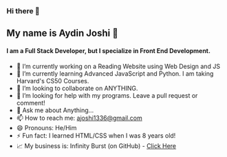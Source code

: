 ### Hi there 👋
<h2>My name is Aydin Joshi 🏀</h2>
<h4>I am a Full Stack Developer, but I specialize in Front End Development.</h4>



- 🔭 I’m currently working on a Reading Website using Web Design and JS
- 🌱 I’m currently learning Advanced JavaScript and Python. I am taking Harvard's CS50 Courses.
- 👯 I’m looking to collaborate on ANYTHING.
- 🤔 I’m looking for help with my programs. Leave a pull request or comment!
- 💬 Ask me about Anything...
- 📫 How to reach me: ajoshi1336@gmail.com
- 😄 Pronouns: He/Him
- ⚡ Fun fact: I learned HTML/CSS when I was 8 years old!
- 📈 My business is: <bold>Infinity Burst</bold> (on GitHub) - <a href="https://github.com/InfinityBurst">Click Here</a>

<!--<h2>Languages I know</h2>
<p>Some of them I am not 100% fluent in</p>

<div class="row">
  <div class="column">
    <img src="https://upload.wikimedia.org/wikipedia/commons/thumb/c/c3/Python-logo-notext.svg/1869px-Python-logo-notext.svg.png"
      width="100"
      height="100">
  </div>
  <div class="column">
    <img src="https://cdn.freebiesupply.com/logos/large/2x/java-14-logo-png-transparent.png"
      width="100"
      height="100">
  </div>
  <div class="column">
    <img src="https://upload.wikimedia.org/wikipedia/commons/6/6a/JavaScript-logo.png"
      width="100"
      height="100">
  </div>
</div>-->

